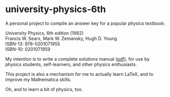 # university-physics-6th

A personal project to compile an answer key for a popular physics textbook:

University Physics, 6th edition (1982)  
Francis W. Sears, Mark W. Zemansky, Hugh D. Young  
ISBN-13: 978-0201071955  
ISBN-10: 0201071959

My intention is to write a complete solutions manual ([pdf](./answer_key.pdf)),
for use by physics students, self-learners, and other physics enthusiasts.

This project is also a mechanism for me to actually learn LaTeX, and to improve 
my Mathematica skills.

Oh, and to learn a bit of physics, too.

